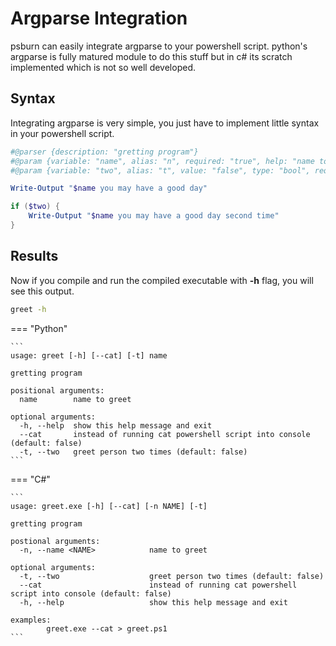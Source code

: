 # Argparse Integration

psburn can easily integrate argparse to your powershell script. python's argparse is fully matured module to do this stuff but in c# its scratch implemented which is not so well developed.

## Syntax

Integrating argparse is very simple, you just have to implement little syntax in your powershell script.

```ps1
#@parser {description: "gretting program"}
#@param {variable: "name", alias: "n", required: "true", help: "name to greet"}
#@param {variable: "two", alias: "t", value: "false", type: "bool", required: "false", help: "greet person two times"}

Write-Output "$name you may have a good day"

if ($two) {
	Write-Output "$name you may have a good day second time"
}
```

## Results

Now if you compile and run the compiled executable with **-h** flag, you will see this output.

```bash
greet -h
```
	
=== "Python"

	```
	usage: greet [-h] [--cat] [-t] name

	gretting program

	positional arguments:
	  name        name to greet

	optional arguments:
	  -h, --help  show this help message and exit
	  --cat       instead of running cat powershell script into console (default: false)
	  -t, --two   greet person two times (default: false)
	```

=== "C#"

	```
	usage: greet.exe [-h] [--cat] [-n NAME] [-t]

	gretting program

	postional arguments:
	  -n, --name <NAME>            name to greet

	optional arguments:
	  -t, --two                    greet person two times (default: false)
	  --cat                        instead of running cat powershell script into console (default: false)
	  -h, --help                   show this help message and exit

	examples:
	        greet.exe --cat > greet.ps1
	```